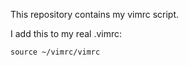This repository contains my vimrc script.

I add this to my real .vimrc:

    source ~/vimrc/vimrc

